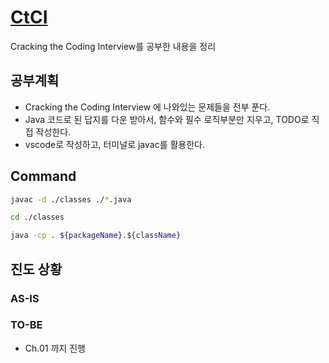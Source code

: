 # [CtCI](https://github.com/careercup/CtCI-6th-Edition)

Cracking the Coding Interview를 공부한 내용을 정리

## 공부계획

- Cracking the Coding Interview 에 나와있는 문제들을 전부 푼다.
- Java 코드로 된 답지를 다운 받아서, 함수와 필수 로직부분만 지우고, TODO로 직접 작성한다.
- vscode로 작성하고, 터미널로 javac를 활용한다.

## Command

```sh
javac -d ./classes ./*.java

cd ./classes

java -cp . ${packageName}.${className}
```

## 진도 상황

### AS-IS

### TO-BE

- Ch.01 까지 진행
